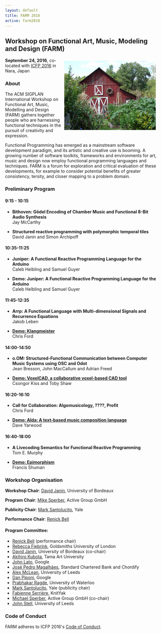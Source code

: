 ```yaml
---
layout: default
title: FARM 2016
active: farm2016
---
```


## Workshop on Functional Art, Music, Modeling and Design (FARM)

<img src="/files/farm-lambda-small.jpg" style="float: right; margin: 10px;" />

**September 24, 2016**, co-located with
[ICFP 2016](http://conf.researchr.org/home/icfp-2016) in Nara, Japan

### About

The ACM SIGPLAN International Workshop on Functional Art, Music,
Modelling and Design (FARM) gathers together people who are harnessing
functional techniques in the pursuit of creativity and expression.

Functional Programming has emerged as a mainstream software
development paradigm, and its artistic and creative use is booming. A
growing number of software toolkits, frameworks and environments for
art, music and design now employ functional programming languages and
techniques. FARM is a forum for exploration and critical evaluation of
these developments, for example to consider potential benefits of
greater consistency, tersity, and closer mapping to a problem domain.

### Preliminary Program

#### 9:15 - 10:15

* **Bithoven: Gödel Encoding of Chamber Music and Functional 8-Bit Audio Synthesis**<br/>Jay McCarthy

* **Structured reactive programming with polymorphic temporal tiles**<br/>
  David Janin and Simon Archipoff

#### 10:35-11:25

* **Juniper: A Functional Reactive Programming Language for the Arduino**<br/>Caleb Helbling and Samuel Guyer

* **Demo: Juniper: A Functional Reactive Programming Language for the Arduino**<br/>Caleb Helbling and Samuel Guyer

#### 11:45-12:35

* **Arrp: A Functional Language with Multi-dimensional Signals and Recurrence Equations**<br/>Jakob Leben

* [**Demo: Klangmeister**](klangmeister.html)<br/>Chris Ford

#### 14:00-14:50

* **o.OM: Structured-Functional Communication between Computer Music Systems using OSC and Odot**<br/>
  Jean Bresson, John MacCallum and Adrian Freed

* [**Demo: VoxelCAD, a collaborative voxel-based CAD tool**](voxelcad.html)<br/>Csongor Kiss and Toby Shaw

#### 16:20-16:10

* **Call for Collaboration: Algomusicology, ????, Profit**<br/>Chris Ford

* [**Demo: Alda: A text-based music composition language**](alda.html)<br/>Dave Yarwood

#### 16:40-18:00

* **A Livecoding Semantics for Functional Reactive Programming**<br/>Tom E. Murphy

* [**Demo: Epimorphism**](epimorphism.html)<br/>Francis Shuman

### Workshop Organisation

**Workshop Chair**: [David Janin](http://www.labri.fr/perso/janin/), University of Bordeaux

**Program Chair**: [Mike Sperber](http://deinprogramm.de/sperber/),
  Active Group GmbH

**Publicity Chair**: [Mark Santolucito](http://marksantolucito.com/), Yale

**Performance Chair**: [Renick Bell](http://www.renickbell.net/)

#### Program Committee:

* [Renick Bell](http://www.renickbell.net/) (performance chair)
* [Rebecca Fiebrink](http://www.doc.gold.ac.uk/~mas01rf/Rebecca_Fiebrink_Goldsmiths/welcome.html),
 Goldsmiths University of London
* [David Janin](http://www.labri.fr/perso/janin/), University of
  Bordeaux (co-chair)
* [Akihiro Kubota](http://faculty.tamabi.ac.jp/html/en/23.html), Tama Art University
* [John Lato](http://johnlato.blogspot.de/), Google
* [José Pedro Magalhães](http://dreixel.net/), Standard Chartered Bank
  and Chordify
* [Alex McLean](http://yaxu.org/), University of Leeds
* [Dan Piponi](https://plus.google.com/+DanPiponi), Google
* [Prabhakar Ragde](https://cs.uwaterloo.ca/~plragde/), University of Waterloo
* [Mark Santolucito](http://marksantolucito.com/), Yale (publicity
  chair)
* [Fabienne Serrière](http://fabienne.us/), KnitYak  
* [Michael Sperber](http://www.deinprogramm.de/sperber/), Active Group
GmbH (co-chair)
* [John Stell](http://www.comp.leeds.ac.uk/jgs/), University of Leeds

### Code of Conduct

FARM adheres to ICFP 2016's
[Code of Conduct](http://conf.researchr.org/attending/icfp-2016/code-of-conduct).
